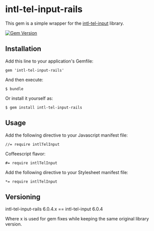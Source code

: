 # intl-tel-input-rails

This gem is a simple wrapper for the [intl-tel-input](https://github.com/Bluefieldscom/intl-tel-input)
library.

[![Gem Version](https://badge.fury.io/rb/intl-tel-input-rails@2x.png)](http://badge.fury.io/rb/intl-tel-input-rails)

## Installation

Add this line to your application's Gemfile:

    gem 'intl-tel-input-rails'

And then execute:

    $ bundle

Or install it yourself as:

    $ gem install intl-tel-input-rails

## Usage

Add the following directive to your Javascript manifest file:

    //= require intlTelInput

Coffeescript flavor:

    #= require intlTelInput

Add the following directive to your Stylesheet manifest file:

    *= require intlTelInput

## Versioning

intl-tel-input-rails 6.0.4.x == intl-tel-input 6.0.4

Where x is used for gem fixes while keeping the same original library version.
